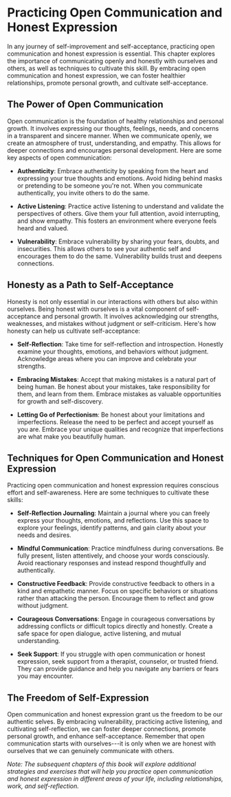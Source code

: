 Practicing Open Communication and Honest Expression
============================================================

In any journey of self-improvement and self-acceptance, practicing open communication and honest expression is essential. This chapter explores the importance of communicating openly and honestly with ourselves and others, as well as techniques to cultivate this skill. By embracing open communication and honest expression, we can foster healthier relationships, promote personal growth, and cultivate self-acceptance.

The Power of Open Communication
-------------------------------

Open communication is the foundation of healthy relationships and personal growth. It involves expressing our thoughts, feelings, needs, and concerns in a transparent and sincere manner. When we communicate openly, we create an atmosphere of trust, understanding, and empathy. This allows for deeper connections and encourages personal development. Here are some key aspects of open communication:

* **Authenticity**: Embrace authenticity by speaking from the heart and expressing your true thoughts and emotions. Avoid hiding behind masks or pretending to be someone you're not. When you communicate authentically, you invite others to do the same.

* **Active Listening**: Practice active listening to understand and validate the perspectives of others. Give them your full attention, avoid interrupting, and show empathy. This fosters an environment where everyone feels heard and valued.

* **Vulnerability**: Embrace vulnerability by sharing your fears, doubts, and insecurities. This allows others to see your authentic self and encourages them to do the same. Vulnerability builds trust and deepens connections.

Honesty as a Path to Self-Acceptance
------------------------------------

Honesty is not only essential in our interactions with others but also within ourselves. Being honest with ourselves is a vital component of self-acceptance and personal growth. It involves acknowledging our strengths, weaknesses, and mistakes without judgment or self-criticism. Here's how honesty can help us cultivate self-acceptance:

* **Self-Reflection**: Take time for self-reflection and introspection. Honestly examine your thoughts, emotions, and behaviors without judgment. Acknowledge areas where you can improve and celebrate your strengths.

* **Embracing Mistakes**: Accept that making mistakes is a natural part of being human. Be honest about your mistakes, take responsibility for them, and learn from them. Embrace mistakes as valuable opportunities for growth and self-discovery.

* **Letting Go of Perfectionism**: Be honest about your limitations and imperfections. Release the need to be perfect and accept yourself as you are. Embrace your unique qualities and recognize that imperfections are what make you beautifully human.

Techniques for Open Communication and Honest Expression
-------------------------------------------------------

Practicing open communication and honest expression requires conscious effort and self-awareness. Here are some techniques to cultivate these skills:

* **Self-Reflection Journaling**: Maintain a journal where you can freely express your thoughts, emotions, and reflections. Use this space to explore your feelings, identify patterns, and gain clarity about your needs and desires.

* **Mindful Communication**: Practice mindfulness during conversations. Be fully present, listen attentively, and choose your words consciously. Avoid reactionary responses and instead respond thoughtfully and authentically.

* **Constructive Feedback**: Provide constructive feedback to others in a kind and empathetic manner. Focus on specific behaviors or situations rather than attacking the person. Encourage them to reflect and grow without judgment.

* **Courageous Conversations**: Engage in courageous conversations by addressing conflicts or difficult topics directly and honestly. Create a safe space for open dialogue, active listening, and mutual understanding.

* **Seek Support**: If you struggle with open communication or honest expression, seek support from a therapist, counselor, or trusted friend. They can provide guidance and help you navigate any barriers or fears you may encounter.

The Freedom of Self-Expression
------------------------------

Open communication and honest expression grant us the freedom to be our authentic selves. By embracing vulnerability, practicing active listening, and cultivating self-reflection, we can foster deeper connections, promote personal growth, and enhance self-acceptance. Remember that open communication starts with ourselves---it is only when we are honest with ourselves that we can genuinely communicate with others.

*Note: The subsequent chapters of this book will explore additional strategies and exercises that will help you practice open communication and honest expression in different areas of your life, including relationships, work, and self-reflection.*
